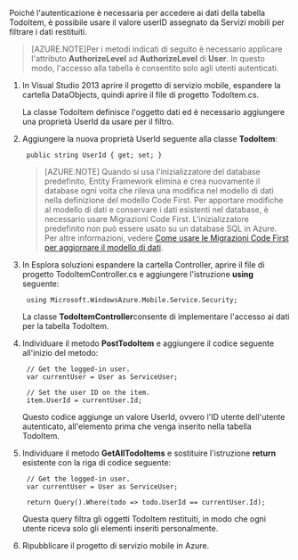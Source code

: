 

Poiché l'autenticazione è necessaria per accedere ai dati della tabella TodoItem, è possibile usare il valore userID assegnato da Servizi mobili per filtrare i dati restituiti.

>[AZURE.NOTE]Per i metodi indicati di seguito è necessario applicare l'attributo **AuthorizeLevel** ad **AuthorizeLevel** di **User**. In questo modo, l'accesso alla tabella è consentito solo agli utenti autenticati.

1. In Visual Studio 2013 aprire il progetto di servizio mobile, espandere la cartella DataObjects, quindi aprire il file di progetto TodoItem.cs.

	La classe TodoItem definisce l'oggetto dati ed è necessario aggiungere una proprietà UserId da usare per il filtro.

2. Aggiungere la nuova proprietà UserId seguente alla classe **TodoItem**:

		public string UserId { get; set; }

	>[AZURE.NOTE] Quando si usa l'inizializzatore del database predefinito, Entity Framework elimina e crea nuovamente il database ogni volta che rileva una modifica nel modello di dati nella definizione del modello Code First. Per apportare modifiche al modello di dati e conservare i dati esistenti nel database, è necessario usare Migrazioni Code First. L'inizializzatore predefinito non può essere usato su un database SQL in Azure. Per altre informazioni, vedere [Come usare le Migrazioni Code First per aggiornare il modello di dati](/it-it/documentation/articles/mobile-services-dotnet-backend-how-to-use-code-first-migrations).

3. In Esplora soluzioni espandere la cartella Controller, aprire il file di progetto TodoItemController.cs e aggiungere l'istruzione **using** seguente:

		using Microsoft.WindowsAzure.Mobile.Service.Security;

	La classe **TodoItemController**consente di implementare l'accesso ai dati per la tabella TodoItem. 
 
4. Individuare il metodo **PostTodoItem** e aggiungere il codice seguente all'inizio del metodo:

		// Get the logged-in user.
	    var currentUser = User as ServiceUser;
	
	    // Set the user ID on the item.
	    item.UserId = currentUser.Id;

   Questo codice aggiunge un valore UserId, ovvero l'ID utente dell'utente autenticato, all'elemento prima che venga inserito nella tabella TodoItem. 
	

5. Individuare il metodo **GetAllTodoItems** e sostituire l'istruzione **return** esistente con la riga di codice seguente:

        // Get the logged-in user.
        var currentUser = User as ServiceUser;

        return Query().Where(todo => todo.UserId == currentUser.Id);

   Questa query filtra gli oggetti TodoItem restituiti, in modo che ogni utente riceva solo gli elementi inseriti personalmente. 

6. Ripubblicare il progetto di servizio mobile in Azure.
<!--HONumber=41-->
